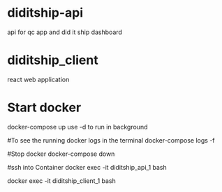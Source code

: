 # diditship-api
api for qc app and did it ship dashboard

# diditship_client
react web application

# Start docker 
docker-compose up
use -d to run in background

#To see the running docker logs in the terminal
docker-compose logs -f

#Stop docker
docker-compose down

#ssh into Container
docker exec -it diditship_api_1 bash 

docker exec -it diditship_client_1 bash

